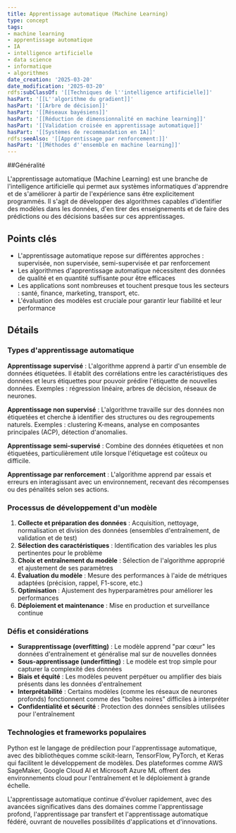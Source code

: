 ```yaml
---
title: Apprentissage automatique (Machine Learning)
type: concept
tags:
- machine learning
- apprentissage automatique
- IA
- intelligence artificielle
- data science
- informatique
- algorithmes
date_creation: '2025-03-20'
date_modification: '2025-03-20'
rdfs:subClassOf: '[[Techniques de l''intelligence artificielle]]'
hasPart: '[[L''algorithme du gradient]]'
hasPart: '[[Arbre de décision]]'
hasPart: '[[Réseaux bayésiens]]'
hasPart: '[[Réduction de dimensionnalité en machine learning]]'
hasPart: '[[Validation croisée en apprentissage automatique]]'
hasPart: '[[Systèmes de recommandation en IA]]'
rdfs:seeAlso: '[[Apprentissage par renforcement:]]'
hasPart: '[[Méthodes d''ensemble en machine learning]]'
---
```


##Généralité

L'apprentissage automatique (Machine Learning) est une branche de l'intelligence artificielle qui permet aux systèmes informatiques d'apprendre et de s'améliorer à partir de l'expérience sans être explicitement programmés. Il s'agit de développer des algorithmes capables d'identifier des modèles dans les données, d'en tirer des enseignements et de faire des prédictions ou des décisions basées sur ces apprentissages.

## Points clés

- L'apprentissage automatique repose sur différentes approches : supervisée, non supervisée, semi-supervisée et par renforcement
- Les algorithmes d'apprentissage automatique nécessitent des données de qualité et en quantité suffisante pour être efficaces
- Les applications sont nombreuses et touchent presque tous les secteurs : santé, finance, marketing, transport, etc.
- L'évaluation des modèles est cruciale pour garantir leur fiabilité et leur performance

## Détails

### Types d'apprentissage automatique

**Apprentissage supervisé** : L'algorithme apprend à partir d'un ensemble de données étiquetées. Il établit des corrélations entre les caractéristiques des données et leurs étiquettes pour pouvoir prédire l'étiquette de nouvelles données. Exemples : régression linéaire, arbres de décision, réseaux de neurones.

**Apprentissage non supervisé** : L'algorithme travaille sur des données non étiquetées et cherche à identifier des structures ou des regroupements naturels. Exemples : clustering K-means, analyse en composantes principales (ACP), détection d'anomalies.

**Apprentissage semi-supervisé** : Combine des données étiquetées et non étiquetées, particulièrement utile lorsque l'étiquetage est coûteux ou difficile.

**Apprentissage par renforcement** : L'algorithme apprend par essais et erreurs en interagissant avec un environnement, recevant des récompenses ou des pénalités selon ses actions.

### Processus de développement d'un modèle

1. **Collecte et préparation des données** : Acquisition, nettoyage, normalisation et division des données (ensembles d'entraînement, de validation et de test)
2. **Sélection des caractéristiques** : Identification des variables les plus pertinentes pour le problème
3. **Choix et entraînement du modèle** : Sélection de l'algorithme approprié et ajustement de ses paramètres
4. **Évaluation du modèle** : Mesure des performances à l'aide de métriques adaptées (précision, rappel, F1-score, etc.)
5. **Optimisation** : Ajustement des hyperparamètres pour améliorer les performances
6. **Déploiement et maintenance** : Mise en production et surveillance continue

### Défis et considérations

- **Surapprentissage (overfitting)** : Le modèle apprend "par cœur" les données d'entraînement et généralise mal sur de nouvelles données
- **Sous-apprentissage (underfitting)** : Le modèle est trop simple pour capturer la complexité des données
- **Biais et équité** : Les modèles peuvent perpétuer ou amplifier des biais présents dans les données d'entraînement
- **Interprétabilité** : Certains modèles (comme les réseaux de neurones profonds) fonctionnent comme des "boîtes noires" difficiles à interpréter
- **Confidentialité et sécurité** : Protection des données sensibles utilisées pour l'entraînement

### Technologies et frameworks populaires

Python est le langage de prédilection pour l'apprentissage automatique, avec des bibliothèques comme scikit-learn, TensorFlow, PyTorch, et Keras qui facilitent le développement de modèles. Des plateformes comme AWS SageMaker, Google Cloud AI et Microsoft Azure ML offrent des environnements cloud pour l'entraînement et le déploiement à grande échelle.

L'apprentissage automatique continue d'évoluer rapidement, avec des avancées significatives dans des domaines comme l'apprentissage profond, l'apprentissage par transfert et l'apprentissage automatique fédéré, ouvrant de nouvelles possibilités d'applications et d'innovations.